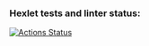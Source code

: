 ### Hexlet tests and linter status:
[![Actions Status](https://github.com/Anton-95/python-project-83/actions/workflows/hexlet-check.yml/badge.svg)](https://github.com/Anton-95/python-project-83/actions)